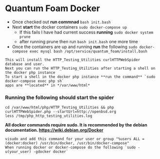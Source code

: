 # Quantum Foam Docker 

- Once checked out **run commnad** `bash init.bash` 
- Next **start** the docker containers `sudo docker-compose up`
  - If this fails I have had current success **running** `sudo docker system prune`
  - after running prune then run `bash init.bash` one more time
- Once the containers are up and running **run** the following `sudo docker-compose exec mysql bash /opt/service/quantum_foam/install.bash`
```
This will install the HTTP_Testing_Utilities curlHTTPWebSpider database and user.
Next you can run the HTTP_Testing_Utilities after starting a shell on the docker php instance
To start a shell in the docker php instance **run the command** `sudo docker-compose exec php sh`
apps are **located** in */var/www/html*
```

### Running the following should start the spider ###
```
cd /var/www/html/php/HTTP_Testing_Utilities && php curlHTTPWebSpider.php --startUrl=http://openbsd.org
less /tmp/php_http_testing_utilities.log
```
**All docker commands require sudo.  It is recommended by the debian documentation. https://wiki.debian.org/Docker**
```
visudo and add this command for your user or group "%users ALL = (docker:docker) /usr/bin/docker, /usr/bin/docker-compose"
When running docker or docker-compose do the following `sudo -u(your_user) -gdocker docker`
```

